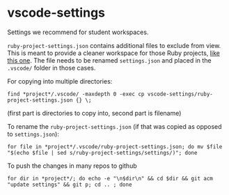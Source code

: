 # vscode-settings

Settings we recommend for student workspaces.

`ruby-project-settings.json` contains additional files to exclude from view. This is meant to provide a cleaner workspace for those Ruby projects, [like this one](https://github.com/appdev-projects/ruby-project-string-1). The file needs to be renamed `settings.json` and placed in the `.vscode/` folder in those cases.

For copying into multiple directories:

```
find *project*/.vscode/ -maxdepth 0 -exec cp vscode-settings/ruby-project-settings.json {} \;
```

(first part is directories to copy into, second part is filename)

To rename the `ruby-project-settings.json` (if that was copied as opposed to `settings.json`):

```
for file in *project*/.vscode/ruby-project-settings.json; do mv $file "$(echo $file | sed s/ruby-project-settings/settings/)"; done
```

To push the changes in many repos to github

```
for dir in *project*/; do echo -e "\n$dir\n" && cd $dir && git acm "update settings" && git p; cd .. ; done
```
